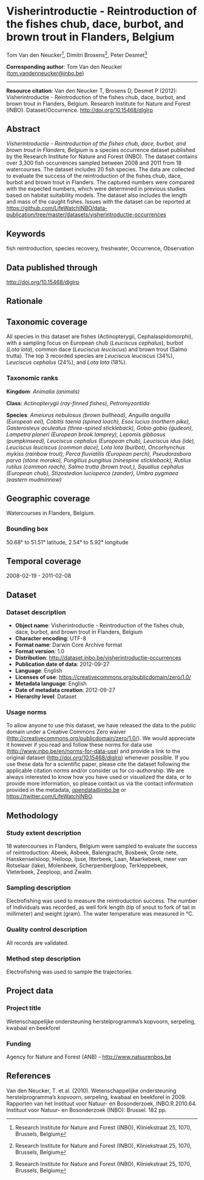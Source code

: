 # Visherintroductie - Reintroduction of the fishes chub, dace, burbot, and brown trout in Flanders, Belgium

Tom Van den Neucker[^1], Dimitri Brosens[^1], Peter Desmet[^1]

[^1]: Research Institute for Nature and Forest (INBO), Kliniekstraat 25, 1070, Brussels, Belgium

**Corresponding author**: Tom Van den Neucker (<tom.vandenneucker@inbo.be>)

---

**Resource citation**: Van den Neucker T, Brosens D, Desmet P (2012): Visherintroductie - Reintroduction of the fishes chub, dace, burbot, and brown trout in Flanders, Belgium. Research Institute for Nature and Forest (INBO). Dataset/Occurrence. <http://doi.org/10.15468/dlglrp>

## Abstract

*Visherintroductie - Reintroduction of the fishes chub, dace, burbot, and brown trout in Flanders, Belgium* is a species occurrence dataset published by the Research Institute for Nature and Forest (INBO). The dataset contains over 3,300 fish occurrences sampled between 2008 and 2011 from 18 watercourses. The dataset includes 20 fish species. The data are collected to evaluate the success of the reintroduction of the fishes chub, dace, burbot and brown trout in Flanders. The captured numbers were compared with the expected numbers, which were determined in previous studies based on habitat suitability models. The dataset also includes the length and mass of the caught fishes. Issues with the dataset can be reported at <https://github.com/LifeWatchINBO/data-publication/tree/master/datasets/visherintroductie-occurrences>

## Keywords

fish reintroduction, species recovery, freshwater, Occurrence, Observation

## Data published through

<http://doi.org/10.15468/dlglrp>

## Rationale



## Taxonomic coverage

All species in this dataset are fishes (Actinopterygii, Cephalaspidomorphi), with a sampling focus on European chub (*Leuciscus cephalus*), burbot (*Lota lota*), common dace (*Leuciscus leuciscus*) and brown trout (Salmo trutta). The top 3 recorded species are *Leuciscus leuciscus* (34%), *Leuciscus cephalus* (24%), and *Lota lota* (18%).

### Taxonomic ranks

**Kingdom**: *Animalia (animals)*

**Class**: *Actinopterygii (ray-finned fishes), Petromyzontida*

**Species**: *Ameiurus nebulosus (brown bullhead), Anguilla anguilla (European eel), Cobitis taenia (spined loach), Esox lucius (northern pike), Gasterosteus aculeatus (three-spined stickleback), Gobio gobio (gudeon), Lampetra planeri (European brook lamprey), Lepomis gibbosus (pumpkinseed), Leuciscus cephalus (European chub), Leuciscus idus (ide), Leuciscus leuciscus (common dace), Lota lota (burbot), Oncorhynchus mykiss (rainbow trout), Perca fluviatilis (European perch), Pseudorasbora parva (stone moroko), Pungitius pungitius (ninespine stickleback), Rutilus rutilus (common roach), Salmo trutta (brown trout,), Squalius cephalus (European chub), Stizostedion lucioperca (zander), Umbra pygmaea (eastern mudminnow)*

## Geographic coverage

Watercourses in Flanders, Belgium.

### Bounding box

50.68° to 51.51° latitude, 2.54° to 5.92° longitude

## Temporal coverage

2008-02-19 - 2011-02-08

## Dataset

### Dataset description

* **Object name**: Visherintroductie - Reintroduction of the fishes chub, dace, burbot, and brown trout in Flanders, Belgium
* **Character encoding**: UTF-8
* **Format name**: Darwin Core Archive format
* **Format version**: 1.0
* **Distribution**: <http://dataset.inbo.be/visherintroductie-occurrences>
* **Publication date of data**: 2012-09-27
* **Language**: English
* **Licenses of use**: <https://creativecommons.org/publicdomain/zero/1.0/>
* **Metadata language**: English
* **Date of metadata creation**: 2012-09-27
* **Hierarchy level**: Dataset

### Usage norms

To allow anyone to use this dataset, we have released the data to the public domain under a Creative Commons Zero waiver (<http://creativecommons.org/publicdomain/zero/1.0/>). We would appreciate it however if you read and follow these norms for data use (<http://www.inbo.be/en/norms-for-data-use>) and provide a link to the original dataset (<http://doi.org/10.15468/dlglrp>) whenever possible. If you use these data for a scientific paper, please cite the dataset following the applicable citation norms and/or consider us for co-authorship. We are always interested to know how you have used or visualized the data, or to provide more information, so please contact us via the contact information provided in the metadata, <opendata@inbo.be> or <https://twitter.com/LifeWatchINBO>.

## Methodology

### Study extent description

18 watercourses in Flanders, Belgium were sampled to evaluate the success of reintroduction: Abeek, Asbeek, Balengracht, Bosbeek, Grote nete, Hanskenselsloop, Heiloop, Ijsse, Itterbeek, Laan, Maarkebeek, meer van Rotselaar (lake), Molenbeek, Scherpenbergloop, Terkleppebeek, Vleterbeek, Zeeploop, and Zwalm.

### Sampling description

Electrofishing was used to measure the reintroduction success. The number of individuals was recorded, as well fork length (tip of snout to fork of tail in millimeter) and weight (gram). The water temperature was measured in °C.

### Quality control description

All records are validated.

### Method step description

Electrofishing was used to sample the trajectories.

## Project data

### Project title

Wetenschappelijke ondersteuning herstelprogramma’s kopvoorn, serpeling, kwabaal en beekforel

### Funding

Agency for Nature and Forest (ANB) - <http://www.natuurenbos.be>

## References

Van den Neucker, T. et al. (2010). Wetenschappelijke ondersteuning herstelprogramma’s kopvoorn, serpeling, kwabaal en beekforel in 2009. Rapporten van het Instituut voor Natuur- en Bosonderzoek, INBO.R.2010.64. Instituut voor Natuur- en Bosonderzoek (INBO): Brussel. 182 pp.
